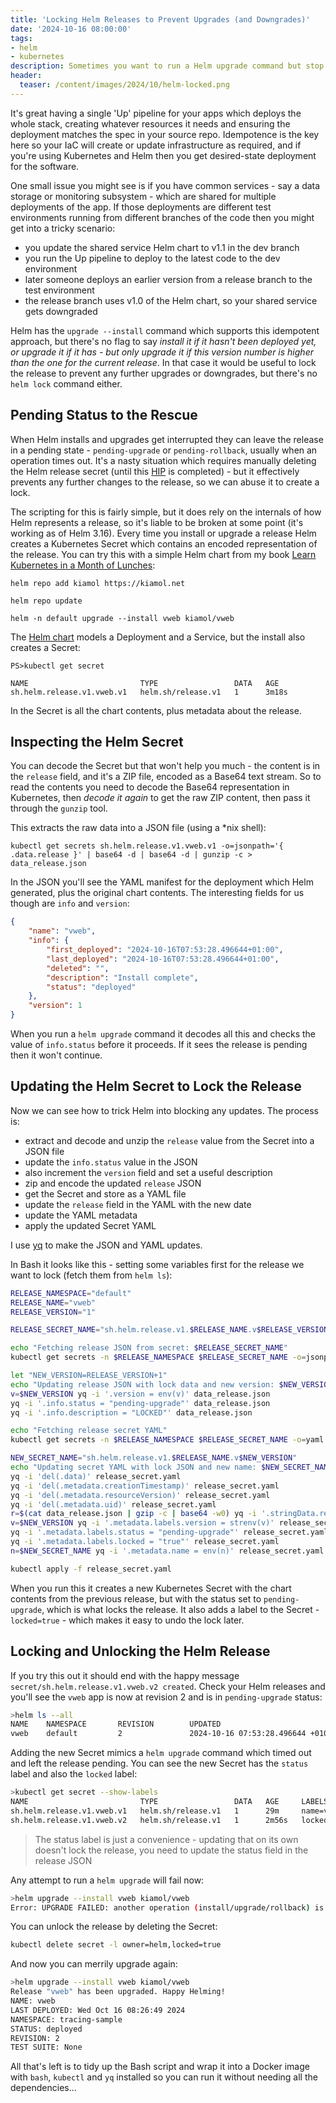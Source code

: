 ```yaml
---
title: 'Locking Helm Releases to Prevent Upgrades (and Downgrades)'
date: '2024-10-16 08:00:00'
tags:
- helm
- kubernetes
description: Sometimes you want to run a Helm upgrade command but stop it doing anything. Here's how to lock your release to do that.
header:
  teaser: /content/images/2024/10/helm-locked.png
---
```


It's great having a single 'Up' pipeline for your apps which deploys the whole stack, creating whatever resources it needs and ensuring the deployment matches the spec in your source repo. Idempotence is the key here so your IaC will create or update infrastructure as required, and if you're using Kubernetes and Helm then you get desired-state deployment for the software.

One small issue you might see is if you have common services - say a data storage or monitoring subsystem - which are shared for multiple deployments of the app. If those deployments are different test environments running from different branches of the code then you might get into a tricky scenario:

- you update the shared service Helm chart to v1.1 in the dev branch
- you run the Up pipeline to deploy to the latest code to the dev environment
- later someone deploys an earlier version from a release branch to the test environment
- the release branch uses v1.0 of the Helm chart, so your shared service gets downgraded

Helm has the `upgrade --install` command which supports this idempotent approach, but there's no flag to say _install it if it hasn't been deployed yet, or upgrade it if it has - but only upgrade it if this version number is higher than the one for the current release_. In that case it would be useful to lock the release to prevent any further upgrades or downgrades, but there's no `helm lock` command either.

## Pending Status to the Rescue

When Helm installs and upgrades get interrupted they can leave the release in a pending state - `pending-upgrade` or `pending-rollback`, usually when an operation times out. It's a nasty situation which requires manually deleting the Helm release secret (until this [HIP](https://github.com/helm/community/pull/354) is completed) - but it effectively prevents any further changes to the release, so we can abuse it to create a lock.

The scripting for this is fairly simple, but it does rely on the internals of how Helm represents a release, so it's liable to be broken at some point (it's working as of Helm 3.16). Every time you install or upgrade a release Helm creates a Kubernetes Secret which contains an encoded representation of the release. You can try this with a simple Helm chart from my book [Learn Kubernetes in a Month of Lunches](https://amzn.to/3x3O7mt):

```
helm repo add kiamol https://kiamol.net

helm repo update

helm -n default upgrade --install vweb kiamol/vweb
```

The [Helm chart](https://github.com/sixeyed/kiamol/tree/master/ch10/vweb/v1/vweb) models a Deployment and a Service, but the install also creates a Secret:

```
PS>kubectl get secret

NAME                         TYPE                 DATA   AGE
sh.helm.release.v1.vweb.v1   helm.sh/release.v1   1      3m18s
```

In the Secret is all the chart contents, plus metadata about the release.

## Inspecting the Helm Secret

You can decode the Secret but that won't help you much - the content is in the `release` field, and it's a ZIP file, encoded as a Base64 text stream. So to read the contents you need to decode the Base64 representation in Kubernetes, then _decode it again_ to get the raw ZIP content, then pass it through the `gunzip` tool.

This extracts the raw data into a JSON file (using a *nix shell):

```
kubectl get secrets sh.helm.release.v1.vweb.v1 -o=jsonpath='{ .data.release }' | base64 -d | base64 -d | gunzip -c > data_release.json
```

In the JSON you'll see the YAML manifest for the deployment which Helm generated, plus the original chart contents. The interesting fields for us though are `info` and `version`: 

```json
{
    "name": "vweb",
    "info": {
        "first_deployed": "2024-10-16T07:53:28.496644+01:00",
        "last_deployed": "2024-10-16T07:53:28.496644+01:00",
        "deleted": "",
        "description": "Install complete",
        "status": "deployed"
    },
    "version": 1
}
```

When you run a `helm upgrade` command it decodes all this and checks the value of `info.status` before it proceeds. If it sees the release is pending then it won't continue. 

## Updating the Helm Secret to Lock the Release

Now we can see how to trick Helm into blocking any updates. The process is:

- extract and decode and unzip the `release` value from the Secret into a JSON file
- update the `info.status` value in the JSON
- also increment the `version` field and set a useful description
- zip and encode the updated `release` JSON
- get the Secret and store as a YAML file
- update the `release` field in the YAML with the new date
- update the YAML metadata
- apply the updated Secret YAML

I use [yq](https://mikefarah.gitbook.io/yq) to make the JSON and YAML updates. 

In Bash it looks like this - setting some variables first for the release we want to lock (fetch them from `helm ls`):

```bash
RELEASE_NAMESPACE="default"
RELEASE_NAME="vweb"
RELEASE_VERSION="1"

RELEASE_SECRET_NAME="sh.helm.release.v1.$RELEASE_NAME.v$RELEASE_VERSION"

echo "Fetching release JSON from secret: $RELEASE_SECRET_NAME"
kubectl get secrets -n $RELEASE_NAMESPACE $RELEASE_SECRET_NAME -o=jsonpath='{ .data.release }' | base64 -d | base64 -d | gunzip -c > data_release.json

let "NEW_VERSION=RELEASE_VERSION+1"
echo "Updating release JSON with lock data and new version: $NEW_VERSION"
v=$NEW_VERSION yq -i '.version = env(v)' data_release.json
yq -i '.info.status = "pending-upgrade"' data_release.json
yq -i '.info.description = "LOCKED"' data_release.json

echo "Fetching release secret YAML"
kubectl get secrets -n $RELEASE_NAMESPACE $RELEASE_SECRET_NAME -o=yaml > release_secret.yaml

NEW_SECRET_NAME="sh.helm.release.v1.$RELEASE_NAME.v$NEW_VERSION"
echo "Updating secret YAML with lock JSON and new name: $NEW_SECRET_NAME"
yq -i 'del(.data)' release_secret.yaml
yq -i 'del(.metadata.creationTimestamp)' release_secret.yaml
yq -i 'del(.metadata.resourceVersion)' release_secret.yaml
yq -i 'del(.metadata.uid)' release_secret.yaml
r=$(cat data_release.json | gzip -c | base64 -w0) yq -i '.stringData.release = env(r)' release_secret.yaml
v=$NEW_VERSION yq -i '.metadata.labels.version = strenv(v)' release_secret.yaml
yq -i '.metadata.labels.status = "pending-upgrade"' release_secret.yaml
yq -i '.metadata.labels.locked = "true"' release_secret.yaml
n=$NEW_SECRET_NAME yq -i '.metadata.name = env(n)' release_secret.yaml

kubectl apply -f release_secret.yaml
```

When you run this it creates a new Kubernetes Secret with the chart contents from the previous release, but with the status set to `pending-upgrade`, which is what locks the release. It also adds a label to the Secret - `locked=true` - which makes it easy to undo the lock later.

## Locking and Unlocking the Helm Release

If you try this out it should end with the happy message `secret/sh.helm.release.v1.vweb.v2 created`. Check your Helm releases and you'll see the `vweb` app is now at revision 2 and is in `pending-upgrade` status:

```bash
>helm ls --all
NAME    NAMESPACE       REVISION        UPDATED                              STATUS           CHART           APP VERSION
vweb    default         2               2024-10-16 07:53:28.496644 +0100 BST pending-upgrade  vweb-2.0.0      2.0.0
```

Adding the new Secret mimics a `helm upgrade` command which timed out and left the release pending. You can see the new Secret has the `status` label and also the `locked` label:

```bash
>kubectl get secret --show-labels
NAME                         TYPE                 DATA   AGE     LABELS
sh.helm.release.v1.vweb.v1   helm.sh/release.v1   1      29m     name=vweb,owner=helm,status=deployed,version=1
sh.helm.release.v1.vweb.v2   helm.sh/release.v1   1      2m56s   locked=true,name=vweb,owner=helm,status=pending-upgrade,version=2
```

> The status label is just a convenience - updating that on its own doesn't lock the release, you need to update the status field in the release JSON

Any attempt to run a `helm upgrade` will fail now:

```bash
>helm upgrade --install vweb kiamol/vweb
Error: UPGRADE FAILED: another operation (install/upgrade/rollback) is in progress
```

You can unlock the release by deleting the Secret:

```bash
kubectl delete secret -l owner=helm,locked=true
```

And now you can merrily upgrade again:

```bash
>helm upgrade --install vweb kiamol/vweb        
Release "vweb" has been upgraded. Happy Helming!
NAME: vweb
LAST DEPLOYED: Wed Oct 16 08:26:49 2024
NAMESPACE: tracing-sample
STATUS: deployed
REVISION: 2
TEST SUITE: None
```

All that's left is to tidy up the Bash script and wrap it into a Docker image with `bash`, `kubectl` and `yq` installed so you can run it without needing all the dependencies...